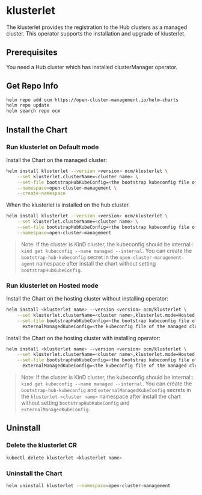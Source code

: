 # klusterlet

The klusterlet provides the registration to the Hub clusters as a managed cluster.
This operator supports the installation and upgrade of klusterlet.

## Prerequisites

You need a Hub cluster which has installed clusterManager operator.

## Get Repo Info

```bash
helm repo add ocm https://open-cluster-management.io/helm-charts
helm repo update
helm search repo ocm
```

## Install the Chart

### Run klusterlet on Default mode

Install the Chart on the managed cluster:

```bash
helm install klusterlet --version <version> ocm/klusterlet \
    --set klusterlet.clusterName=<cluster name> \
    --set-file bootstrapHubKubeConfig=<the bootstrap kubeconfig file of hub cluster> \
    --namespace=open-cluster-management \
    --create-namespace
```

When the klusterlet is installed on the hub cluster.

```bash
helm install klusterlet --version <version> ocm/klusterlet \
    --set klusterlet.clusterName=<cluster name> \
    --set-file bootstrapHubKubeConfig=<the bootstrap kubeconfig file of hub cluster> \
    --namespace=open-cluster-management
```

> Note:
> If the cluster is KinD cluster, the kubeconfig should be internal:: `kind get kubeconfig --name managed --internal`.
> You can create the `bootstrap-hub-kubeconfig` secret in the `open-cluster-management-agent` namespace
> after install the chart without setting `bootstrapHubKubeConfig`.

### Run klusterlet on Hosted mode

Install the Chart on the hosting cluster without installing operator:

```bash
helm install <klusterlet name> --version <version> ocm/klusterlet \
    --set klusterlet.clusterName=<cluster name>,klusterlet.mode=Hosted,noOperator=true \
    --set-file bootstrapHubKubeConfig=<the bootstrap kubeconfig file of hub cluster>,\
      externalManagedKubeConfig=<the kubeconfig file of the managed cluster>
```

Install the Chart on the hosting cluster with installing operator:

```bash
helm install <klusterlet name> --version <version> ocm/klusterlet \
    --set klusterlet.clusterName=<cluster name>,klusterlet.mode=Hosted \
    --set-file bootstrapHubKubeConfig=<the bootstrap kubeconfig file of hub cluster>,\
      externalManagedKubeConfig=<the kubeconfig file of the managed cluster>
```

> Note:
> If the cluster is KinD cluster, the kubeconfig should be internal:: `kind get kubeconfig --name managed --internal`.
> You can create the `bootstrap-hub-kubeconfig` and `externalManagedKubeConfig` secrets in the `klusterlet-<cluster name>` namespace
> after install the chart without setting `bootstrapHubKubeConfig` and `externalManagedKubeConfig`.

## Uninstall

### Delete the klusterlet CR

``` bash
kubectl delete klusterlet <klusterlet name>
```

### Uninstall the Chart

```bash
helm uninstall klusterlet --namespace=open-cluster-management
```

